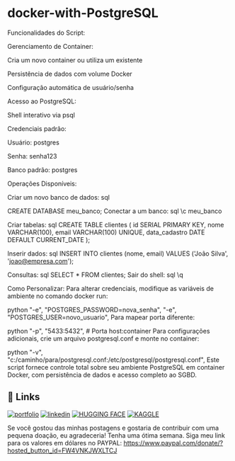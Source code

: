 # docker-with-PostgreSQL


Funcionalidades do Script:

Gerenciamento de Container:

Cria um novo container ou utiliza um existente

Persistência de dados com volume Docker

Configuração automática de usuário/senha

Acesso ao PostgreSQL:

Shell interativo via psql

Credenciais padrão:

Usuário: postgres

Senha: senha123

Banco padrão: postgres

Operações Disponíveis:

Criar um novo banco de dados:
sql

CREATE DATABASE meu_banco;
Conectar a um banco:
sql
\c meu_banco

Criar tabelas:
sql
CREATE TABLE clientes (
    id SERIAL PRIMARY KEY,
    nome VARCHAR(100),
    email VARCHAR(100) UNIQUE,
    data_cadastro DATE DEFAULT CURRENT_DATE
);

Inserir dados:
sql
INSERT INTO clientes (nome, email) 
VALUES ('João Silva', 'joao@empresa.com');

Consultas:
sql
SELECT * FROM clientes;
Sair do shell:
sql
\q

Como Personalizar:
Para alterar credenciais, modifique as variáveis de ambiente no comando docker run:

python
"-e", "POSTGRES_PASSWORD=nova_senha",
"-e", "POSTGRES_USER=novo_usuario",
Para mapear porta diferente:

python
"-p", "5433:5432",  # Porta host:container
Para configurações adicionais, crie um arquivo postgresql.conf e monte no container:

python
"-v", "c:/caminho/para/postgresql.conf:/etc/postgresql/postgresql.conf",
Este script fornece controle total sobre seu ambiente PostgreSQL em container Docker, com persistência de dados e acesso completo ao SGBD.



## 🔗 Links
[![portfolio](https://img.shields.io/badge/my_portfolio-000?style=for-the-badge&logo=ko-fi&logoColor=white)](https://medium.com/@gilnei809/gilnei-azambuja-borges-analista-de-dados-e-administrador-de-banco-de-dados-8774175b0e46)
[![linkedin](https://img.shields.io/badge/linkedin-0A66C2?style=for-the-badge&logo=linkedin&logoColor=white)](https://www.linkedin.com/in/gilnei-azambuja-borges-1a83432b)
[![HUGGING FACE](https://img.shields.io/badge/HuggingFace-e5f21d?style=for-the-badge&logo=HuggingFace&logoColor=yellow)](https://huggingface.co/bluesky2019)
[![KAGGLE](https://img.shields.io/badge/Kaggle-1DA1F2?style=for-the-badge&logo=twitter&logoColor=white)](https://www.kaggle.com/gilneiborges)


Se você gostou das minhas postagens e gostaria de contribuir com uma pequena doação, eu agradeceria! Tenha uma ótima semana. Siga meu link para os valores em dólares no PAYPAL: https://www.paypal.com/donate/?hosted_button_id=FW4VNKJWXLTCJ
